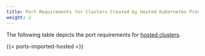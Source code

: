 ```yaml
---
title: Port Requirements for Clusters Created by Hosted Kubernetes Providers
weight: 2
---
```


The following table depicts the port requirements for [hosted clusters]({{<baseurl>}}/rancher/v2.x/en/cluster-provisioning/hosted-kubernetes-clusters).

{{< ports-imported-hosted >}}